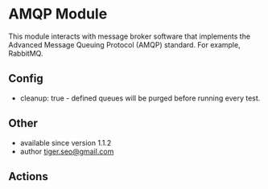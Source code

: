 # AMQP Module

This module interacts with message broker software that implements
the Advanced Message Queuing Protocol (AMQP) standard. For example, RabbitMQ.

## Config

* cleanup: true - defined queues will be purged before running every test.

## Other

 * available since version 1.1.2
 * author tiger.seo@gmail.com

## Actions

